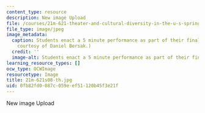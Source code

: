 ```yaml
---
content_type: resource
description: New image Upload
file: /courses/21m-621-theater-and-cultural-diversity-in-the-u-s-spring-2008/0fb82fd0087c059eef51120b45f3e21f_21m-621s08-th.jpg
file_type: image/jpeg
image_metadata:
  caption: Students enact a 5 minute performance as part of their final project. (Image
    courtesy of Daniel Bersak.)
  credit: ''
  image-alt: Students enact a 5 minute performance as part of their final project.
learning_resource_types: []
ocw_type: OCWImage
resourcetype: Image
title: 21m-621s08-th.jpg
uid: 0fb82fd0-087c-059e-ef51-120b45f3e21f
---
```

New image Upload

